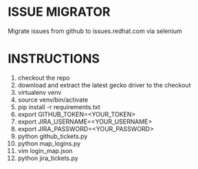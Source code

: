# ISSUE MIGRATOR

Migrate issues from github to issues.redhat.com via selenium

# INSTRUCTIONS

1. checkout the repo
2. download and extract the latest gecko driver to the checkout
3. virtualenv venv
4. source venv/bin/activate
5. pip install -r requirements.txt
6. export GITHUB_TOKEN=<YOUR_TOKEN>
7. export JIRA_USERNAME=<YOUR_USERNAME>
8. export JIRA_PASSWORD=<YOUR_PASSWORD>
9. python github_tickets.py
10. python map_logins.py
11. vim login_map.json
12. python jira_tickets.py
